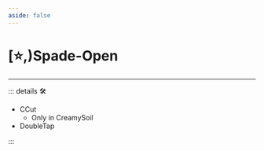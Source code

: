 ```yaml
---
aside: false
---
```

# [⭐,)<labor>Spade</labor>-Open

---

<!-- =================================================== -->
<!-- =================================================== -->
<!-- =================================================== -->
<!-- =================================================== -->
<!-- =================================================== -->
::: details 🛠

- CCut
    - Only in CreamySoil
- DoubleTap

:::
